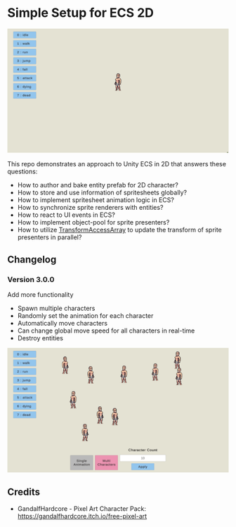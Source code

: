 # Simple Setup for ECS 2D

![spritesheet animations](docs~/preview.gif)

This repo demonstrates an approach to Unity ECS in 2D that answers these questions:

- How to author and bake entity prefab for 2D character?
- How to store and use information of spritesheets globally?
- How to implement spritesheet animation logic in ECS?
- How to synchronize sprite renderers with entities?
- How to react to UI events in ECS?
- How to implement object-pool for sprite presenters?
- How to utilize [TransformAccessArray](https://docs.unity3d.com/ScriptReference/Jobs.TransformAccessArray.html) to update the transform of sprite presenters in parallel?

## Changelog

### Version 3.0.0

Add more functionality

- Spawn multiple characters
- Randomly set the animation for each character
- Automatically move characters
- Can change global move speed for all characters in real-time
- Destroy entities

![spritesheet animations](docs~/preview-2.gif)


## Credits

- GandalfHardcore - Pixel Art Character Pack: https://gandalfhardcore.itch.io/free-pixel-art
